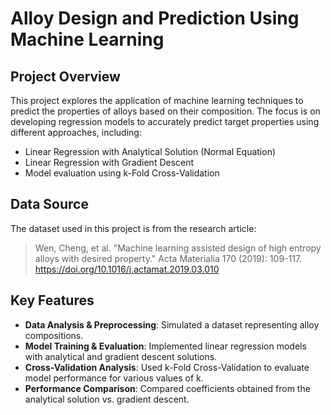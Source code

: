 # Alloy Design and Prediction Using Machine Learning

## Project Overview
This project explores the application of machine learning techniques to predict the properties of alloys based on their composition. The focus is on developing regression models to accurately predict target properties using different approaches, including:
- Linear Regression with Analytical Solution (Normal Equation)
- Linear Regression with Gradient Descent
- Model evaluation using k-Fold Cross-Validation

## Data Source
The dataset used in this project is from the research article:
> Wen, Cheng, et al. "Machine learning assisted design of high entropy alloys with desired property." Acta Materialia 170 (2019): 109-117. https://doi.org/10.1016/j.actamat.2019.03.010

## Key Features
- **Data Analysis & Preprocessing**: Simulated a dataset representing alloy compositions.
- **Model Training & Evaluation**: Implemented linear regression models with analytical and gradient descent solutions.
- **Cross-Validation Analysis**: Used k-Fold Cross-Validation to evaluate model performance for various values of k.
- **Performance Comparison**: Compared coefficients obtained from the analytical solution vs. gradient descent.
